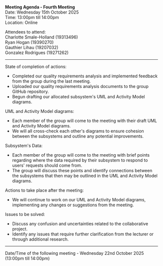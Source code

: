 **Meeting Agenda - Fourth Meeting**    
Date: Wednesday 15th October 2025    
Time: 13:00pm till 14:00pm   
Location: Online   

Attendees to attend:    
Charlotte Smale-Holland (19313496)      
Ryan Hogan (19390270)   
Gauthier Lihau (19207032)   
Gonzalez Rodrigues (19271262)    

---

State of completion of actions:
- Completed our quality requirements analysis and implemented feedback from the group during the last meeting.
- Uploaded our quality requirements analysis documents to the group GitHub repository.
- Begun drafting our allocated subsystem's UML and Activity Model diagrams. 

UML and Activity Model diagrams:
- Each member of the group will come to the meeting with their draft UML and Activity Model diagrams.
- We will all cross-check each other's diagrams to ensure cohesion between the subsystems and outline any potential improvements.    

Subsystem's Data:
- Each member of the group will come to the meeting with brief points regarding where the data required by their subsystem to respond to users' requests should come from.
- The group will discuss these points and identify connections between the subsystems that then may be outlined in the UML and Activity Model diagrams.  
  
Actions to take place after the meeting:
- We will continue to work on our UML and Activity Model diagrams, implementing any changes or suggestions from the meeting.

Issues to be solved:
- Discuss any confusion and uncertainties related to the collaborative project. 
- Identify any issues that require further clarification from the lecturer or through additional research. 

---

Date/Time of the following meeting - Wednesday 22nd October 2025 (13:00pm till 14:00pm)

